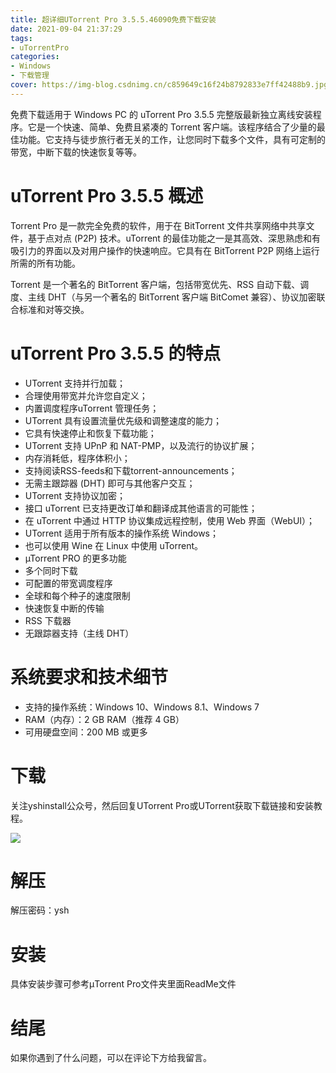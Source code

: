 ```yaml
---
title: 超详细UTorrent Pro 3.5.5.46090免费下载安装
date: 2021-09-04 21:37:29
tags:
- uTorrentPro
categories: 
- Windows
- 下载管理
cover: https://img-blog.csdnimg.cn/c859649c16f24b8792833e7ff42488b9.jpg
---
```


免费下载适用于 Windows PC 的 uTorrent Pro 3.5.5 完整版最新独立离线安装程序。它是一个快速、简单、免费且紧凑的 Torrent 客户端。该程序结合了少量的最佳功能。它支持与徒步旅行者无关的工作，让您同时下载多个文件，具有可定制的带宽，中断下载的快速恢复等等。

# uTorrent Pro 3.5.5 概述
Torrent Pro 是一款完全免费的软件，用于在 BitTorrent 文件共享网络中共享文件，基于点对点 (P2P) 技术。uTorrent 的最佳功能之一是其高效、深思熟虑和有吸引力的界面以及对用户操作的快速响应。它具有在 BitTorrent P2P 网络上运行所需的所有功能。

Torrent 是一个著名的 BitTorrent 客户端，包括带宽优先、RSS 自动下载、调度、主线 DHT（与另一个著名的 BitTorrent 客户端 BitComet 兼容）、协议加密联合标准和对等交换。

# uTorrent Pro 3.5.5 的特点
- UTorrent 支持并行加载；
- 合理使用带宽并允许您自定义；
- 内置调度程序uTorrent 管理任务；
- UTorrent 具有设置流量优先级和调整速度的能力；
- 它具有快速停止和恢复下载功能；
- UTorrent 支持 UPnP 和 NAT-PMP，以及流行的协议扩展；
- 内存消耗低，程序体积小；
- 支持阅读RSS-feeds和下载torrent-announcements；
- 无需主跟踪器 (DHT) 即可与其他客户交互；
- UTorrent 支持协议加密；
- 接口 uTorrent 已支持更改订单和翻译成其他语言的可能性；
- 在 uTorrent 中通过 HTTP 协议集成远程控制，使用 Web 界面（WebUI）；
- UTorrent 适用于所有版本的操作系统 Windows；
- 也可以使用 Wine 在 Linux 中使用 uTorrent。
- µTorrent PRO 的更多功能
- 多个同时下载
- 可配置的带宽调度程序
- 全球和每个种子的速度限制
- 快速恢复中断的传输
- RSS 下载器
- 无跟踪器支持（主线 DHT）

# 系统要求和技术细节
- 支持的操作系统：Windows 10、Windows 8.1、Windows 7
- RAM（内存）：2 GB RAM（推荐 4 GB）
- 可用硬盘空间：200 MB 或更多

# 下载
关注yshinstall公众号，然后回复UTorrent Pro或UTorrent获取下载链接和安装教程。

![](https://img-blog.csdnimg.cn/f824f9d6c4ca40549a3d02de1938c17c.jpg#pic_center)

# 解压
解压密码：ysh

# 安装
具体安装步骤可参考µTorrent Pro文件夹里面ReadMe文件

# 结尾
如果你遇到了什么问题，可以在评论下方给我留言。










